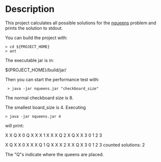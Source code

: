 # Description

This project calculates all possible solutions for the
[nqueens](http://en.wikipedia.org/wiki/Eight_queens_puzzle) problem
and prints the solution to stdout.

You can build the project with:

    > cd ${PROJECT_HOME}
    > ant

The executable jar is in:

${PROJECT_HOME}/build/jar/

Then you can start the performance test with:

     > java -jar nqueens.jar "checkboard_size"

The normal checkboard size is 8.

The smallest board_size is 4. Executing 

    > java -jar nqueens.jar 4

will print:

X X Q X 0 
Q X X X 1 
X X X Q 2 
X Q X X 3 
0 1 2 3 

X Q X X 0 
X X X Q 1 
Q X X X 2 
X X Q X 3 
0 1 2 3 
counted solutions: 2

The "Q"s indicate where the queens are placed.
